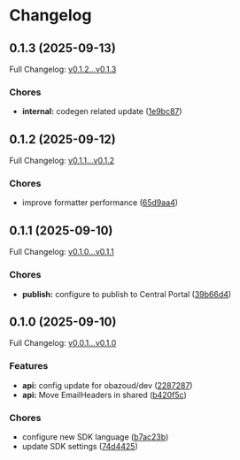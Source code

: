 # Changelog

## 0.1.3 (2025-09-13)

Full Changelog: [v0.1.2...v0.1.3](https://github.com/nuntly/nuntly-sdk-java/compare/v0.1.2...v0.1.3)

### Chores

* **internal:** codegen related update ([1e9bc87](https://github.com/nuntly/nuntly-sdk-java/commit/1e9bc87bbc98276f4d9890e0450f96990ea785cd))

## 0.1.2 (2025-09-12)

Full Changelog: [v0.1.1...v0.1.2](https://github.com/nuntly/nuntly-sdk-java/compare/v0.1.1...v0.1.2)

### Chores

* improve formatter performance ([65d9aa4](https://github.com/nuntly/nuntly-sdk-java/commit/65d9aa43ea3d2dfd030f4f6f4027c19a47e4577f))

## 0.1.1 (2025-09-10)

Full Changelog: [v0.1.0...v0.1.1](https://github.com/nuntly/nuntly-sdk-java/compare/v0.1.0...v0.1.1)

### Chores

* **publish:** configure to publish to Central Portal ([39b66d4](https://github.com/nuntly/nuntly-sdk-java/commit/39b66d447d96b3dd6b8b412f1fe431739865478d))

## 0.1.0 (2025-09-10)

Full Changelog: [v0.0.1...v0.1.0](https://github.com/nuntly/nuntly-sdk-java/compare/v0.0.1...v0.1.0)

### Features

* **api:** config update for obazoud/dev ([2287287](https://github.com/nuntly/nuntly-sdk-java/commit/228728703999328d30933ef425d9397872aacb51))
* **api:** Move EmailHeaders in shared ([b420f5c](https://github.com/nuntly/nuntly-sdk-java/commit/b420f5cd739ca8fbb3d4109aa8680e55c21c0622))


### Chores

* configure new SDK language ([b7ac23b](https://github.com/nuntly/nuntly-sdk-java/commit/b7ac23b4d084a55623a36881e96a1b9f1c551ad4))
* update SDK settings ([74d4425](https://github.com/nuntly/nuntly-sdk-java/commit/74d44258da58136ea71237d4067bd2fe93100033))
